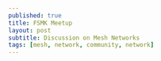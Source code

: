 ```yaml
---
published: true
title: FSMK Meetup
layout: post
subtitle: Discussion on Mesh Networks 
tags: [mesh, network, community, network]
---
```


